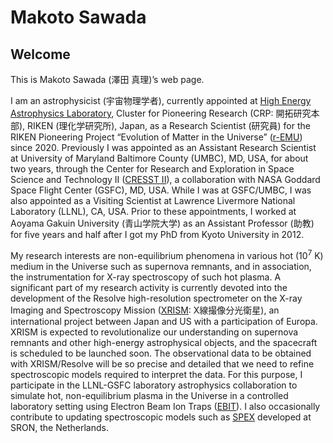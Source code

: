 # Makoto Sawada

## Welcome

This is Makoto Sawada (澤田 真理)’s web page. 

I am an astrophysicist (宇宙物理学者), currently appointed at [High Energy Astrophysics Laboratory](https://astro.riken.jp/?lang=en), Cluster for Pioneering Research (CRP: 開拓研究本部), RIKEN (理化学研究所), Japan, as a Research Scientist (研究員) for the RIKEN Pioneering Project “Evolution of Matter in the Universe” ([r-EMU](http://stars.riken.jp/remu/index.html)) since 2020. Previously I was appointed as an Assistant Research Scientist at University of Maryland Baltimore County (UMBC), MD, USA, for about two years, through the Center for Research and Exploration in Space Science and Technology II ([CRESST II](https://cresst2.umd.edu/)), a collaboration with NASA Goddard Space Flight Center (GSFC), MD, USA. While I was at GSFC/UMBC, I was also appointed as a Visiting Scientist at Lawrence Livermore National Laboratory (LLNL), CA, USA. Prior to these appointments, I worked at Aoyama Gakuin University (青山学院大学) as an Assistant Professor (助教) for five years and half after I got my PhD from Kyoto University in 2012.

My research interests are non-equilibrium phenomena in various hot (10<sup>7</sup> K) medium in the Universe such as supernova remnants, and in association, the instrumentation for X-ray spectroscopy of such hot plasma. A significant part of my research activity is currently devoted into the development of the Resolve high-resolution spectrometer on the X-ray Imaging and Spectroscopy Mission ([XRISM](https://xrism.isas.jaxa.jp/en/): X線撮像分光衛星), an international project between Japan and US with a participation of Europa. XRISM is expected to revolutionalize our understanding on supernova remnants and other high-energy astrophysical objects, and the spacecraft is scheduled to be launched soon. The observational data to be obtained with XRISM/Resolve will be so precise and detailed that we need to refine spectroscopic models required to interpret the data. For this purpose, I participate in the LLNL-GSFC laboratory astrophysics collaboration to simulate hot, non-equilibrium plasma in the Universe in a controlled laboratory setting using Electron Beam Ion Traps ([EBIT](https://ebit.llnl.gov/)). I also occasionally contribute to updating spectroscopic models such as [SPEX](https://www.sron.nl/astrophysics-spex) developed at SRON, the Netherlands.
